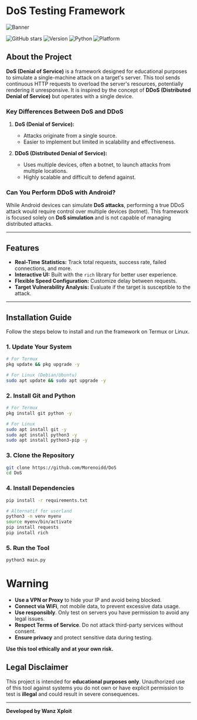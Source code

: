 
# DoS Testing Framework

![Banner](banner.png)

![GitHub stars](https://img.shields.io/github/stars/wanzxploit/DoS?style=social)
![Version](https://img.shields.io/badge/version-1.0(Beta)-brightgreen)
![Python](https://img.shields.io/badge/python-3.7+-blue)
![Platform](https://img.shields.io/badge/platform-linux%20%7C%20termux-lightgrey)

## About the Project

**DoS (Denial of Service)** is a framework designed for educational purposes to simulate a single-machine attack on a target's server. This tool sends continuous HTTP requests to overload the server's resources, potentially rendering it unresponsive. It is inspired by the concept of **DDoS (Distributed Denial of Service)** but operates with a single device.  

### Key Differences Between DoS and DDoS
1. **DoS (Denial of Service):**  
   - Attacks originate from a single source.  
   - Easier to implement but limited in scalability and effectiveness.  

2. **DDoS (Distributed Denial of Service):**  
   - Uses multiple devices, often a botnet, to launch attacks from multiple locations.  
   - Highly scalable and difficult to defend against.  

### Can You Perform DDoS with Android?  
While Android devices can simulate **DoS attacks**, performing a true DDoS attack would require control over multiple devices (botnet). This framework is focused solely on **DoS simulation** and is not capable of managing distributed attacks.  

---

## Features
- **Real-Time Statistics:** Track total requests, success rate, failed connections, and more.  
- **Interactive UI:** Built with the `rich` library for better user experience.  
- **Flexible Speed Configuration:** Customize delay between requests.  
- **Target Vulnerability Analysis:** Evaluate if the target is susceptible to the attack.  

---

## Installation Guide

Follow the steps below to install and run the framework on Termux or Linux.

### 1. Update Your System
```bash
# For Termux
pkg update && pkg upgrade -y

# For Linux (Debian/Ubuntu)
sudo apt update && sudo apt upgrade -y
```

### 2. Install Git and Python
```bash
# For Termux
pkg install git python -y

# For Linux
sudo apt install git -y
sudo apt install python3 -y
sudo apt install python3-pip -y
```

### 3. Clone the Repository
```bash
git clone https://github.com/Morenoidd/DoS
cd DoS
```

### 4. Install Dependencies
```bash
pip install -r requirements.txt

# Alternatif for userland
python3 -m venv myenv
source myenv/bin/activate
pip install requests
pip install rich
```

### 5. Run the Tool
```bash
python3 main.py
```


# Warning

- **Use a VPN or Proxy** to hide your IP and avoid being blocked.
- **Connect via WiFi**, not mobile data, to prevent excessive data usage.
- **Use responsibly**. Only test on servers you have permission to avoid any legal issues.
- **Respect Terms of Service**. Do not attack third-party services without consent.
- **Ensure privacy** and protect sensitive data during testing.

**Use this tool ethically and at your own risk.**


## Legal Disclaimer

This project is intended for **educational purposes only**. Unauthorized use of this tool against systems you do not own or have explicit permission to test is **illegal** and could result in severe consequences.

---

**Developed by Wanz Xploit**
